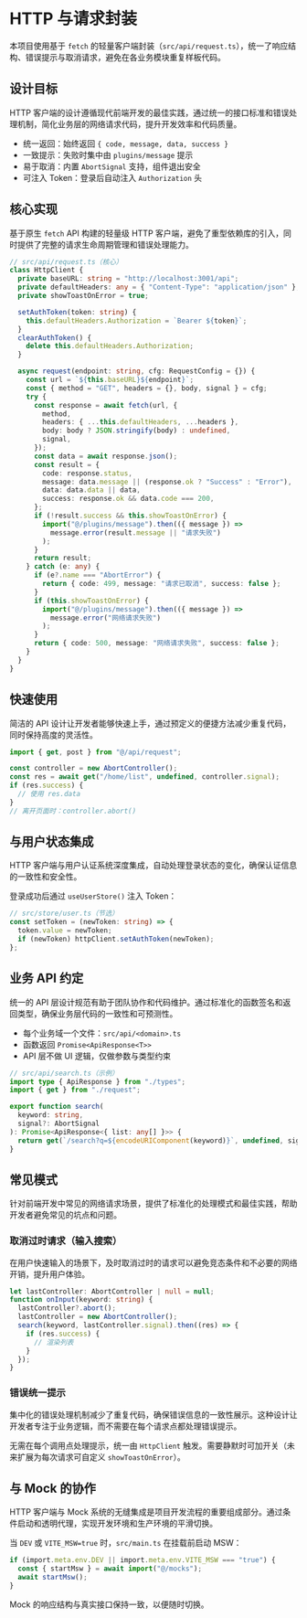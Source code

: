 # HTTP 与请求封装

本项目使用基于 `fetch` 的轻量客户端封装（`src/api/request.ts`），统一了响应结构、错误提示与取消请求，避免在各业务模块重复样板代码。

## 设计目标

HTTP 客户端的设计遵循现代前端开发的最佳实践，通过统一的接口标准和错误处理机制，简化业务层的网络请求代码，提升开发效率和代码质量。

- 统一返回：始终返回 `{ code, message, data, success }`
- 一致提示：失败时集中由 `plugins/message` 提示
- 易于取消：内置 `AbortSignal` 支持，组件退出安全
- 可注入 Token：登录后自动注入 `Authorization` 头

## 核心实现

基于原生 `fetch` API 构建的轻量级 HTTP 客户端，避免了重型依赖库的引入，同时提供了完整的请求生命周期管理和错误处理能力。

```ts
// src/api/request.ts（核心）
class HttpClient {
  private baseURL: string = "http://localhost:3001/api";
  private defaultHeaders: any = { "Content-Type": "application/json" };
  private showToastOnError = true;

  setAuthToken(token: string) {
    this.defaultHeaders.Authorization = `Bearer ${token}`;
  }
  clearAuthToken() {
    delete this.defaultHeaders.Authorization;
  }

  async request(endpoint: string, cfg: RequestConfig = {}) {
    const url = `${this.baseURL}${endpoint}`;
    const { method = "GET", headers = {}, body, signal } = cfg;
    try {
      const response = await fetch(url, {
        method,
        headers: { ...this.defaultHeaders, ...headers },
        body: body ? JSON.stringify(body) : undefined,
        signal,
      });
      const data = await response.json();
      const result = {
        code: response.status,
        message: data.message || (response.ok ? "Success" : "Error"),
        data: data.data || data,
        success: response.ok && data.code === 200,
      };
      if (!result.success && this.showToastOnError) {
        import("@/plugins/message").then(({ message }) =>
          message.error(result.message || "请求失败")
        );
      }
      return result;
    } catch (e: any) {
      if (e?.name === "AbortError") {
        return { code: 499, message: "请求已取消", success: false };
      }
      if (this.showToastOnError) {
        import("@/plugins/message").then(({ message }) =>
          message.error("网络请求失败")
        );
      }
      return { code: 500, message: "网络请求失败", success: false };
    }
  }
}
```

## 快速使用

简洁的 API 设计让开发者能够快速上手，通过预定义的便捷方法减少重复代码，同时保持高度的灵活性。

```ts
import { get, post } from "@/api/request";

const controller = new AbortController();
const res = await get("/home/list", undefined, controller.signal);
if (res.success) {
  // 使用 res.data
}
// 离开页面时：controller.abort()
```

## 与用户状态集成

HTTP 客户端与用户认证系统深度集成，自动处理登录状态的变化，确保认证信息的一致性和安全性。

登录成功后通过 `useUserStore()` 注入 Token：

```ts
// src/store/user.ts（节选）
const setToken = (newToken: string) => {
  token.value = newToken;
  if (newToken) httpClient.setAuthToken(newToken);
};
```

## 业务 API 约定

统一的 API 层设计规范有助于团队协作和代码维护。通过标准化的函数签名和返回类型，确保业务层代码的一致性和可预测性。

- 每个业务域一个文件：`src/api/<domain>.ts`
- 函数返回 `Promise<ApiResponse<T>>`
- API 层不做 UI 逻辑，仅做参数与类型约束

```ts
// src/api/search.ts（示例）
import type { ApiResponse } from "./types";
import { get } from "./request";

export function search(
  keyword: string,
  signal?: AbortSignal
): Promise<ApiResponse<{ list: any[] }>> {
  return get(`/search?q=${encodeURIComponent(keyword)}`, undefined, signal);
}
```

## 常见模式

针对前端开发中常见的网络请求场景，提供了标准化的处理模式和最佳实践，帮助开发者避免常见的坑点和问题。

### 取消过时请求（输入搜索）

在用户快速输入的场景下，及时取消过时的请求可以避免竞态条件和不必要的网络开销，提升用户体验。

```ts
let lastController: AbortController | null = null;
function onInput(keyword: string) {
  lastController?.abort();
  lastController = new AbortController();
  search(keyword, lastController.signal).then((res) => {
    if (res.success) {
      // 渲染列表
    }
  });
}
```

### 错误统一提示

集中化的错误处理机制减少了重复代码，确保错误信息的一致性展示。这种设计让开发者专注于业务逻辑，而不需要在每个请求点都处理错误提示。

无需在每个调用点处理提示，统一由 `HttpClient` 触发。需要静默时可加开关（未来扩展为每次请求可自定义 `showToastOnError`）。

## 与 Mock 的协作

HTTP 客户端与 Mock 系统的无缝集成是项目开发流程的重要组成部分。通过条件启动和透明代理，实现开发环境和生产环境的平滑切换。

当 `DEV` 或 `VITE_MSW=true` 时，`src/main.ts` 在挂载前启动 MSW：

```ts
if (import.meta.env.DEV || import.meta.env.VITE_MSW === "true") {
  const { startMsw } = await import("@/mocks");
  await startMsw();
}
```

Mock 的响应结构与真实接口保持一致，以便随时切换。
